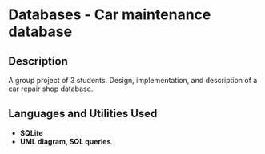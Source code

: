<h1>Databases - Car maintenance database</h1>

<h2>Description</h2>
A group project of 3 students. Design, implementation, and description of a car repair shop database.
<br />


<h2>Languages and Utilities Used</h2>

- <b>SQLite</b>
- <b>UML diagram, SQL queries</b>


<!--<h2>Additional materials:</h2>

<p>Instagram reels video:</p>
<video src=""></video>
<p>Slides:</p>
<a src="finglish.pptx">PowerPoint slides</a>
<br />
